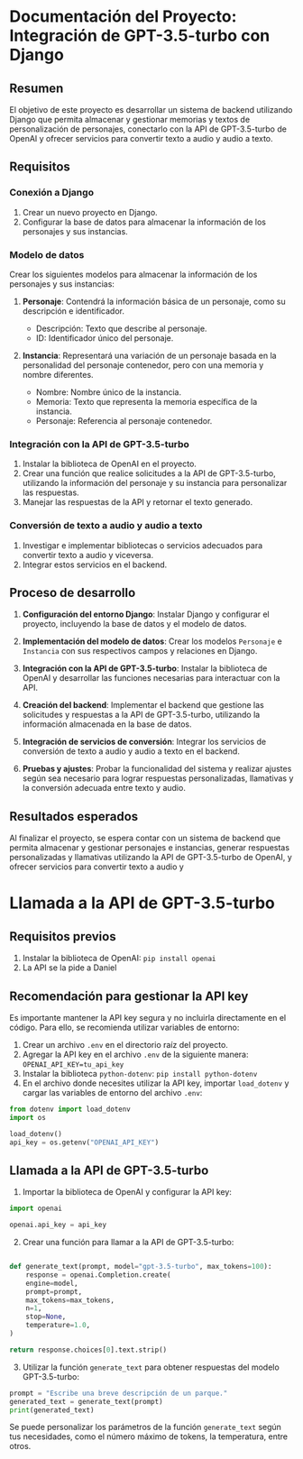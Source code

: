 # Documentación del Proyecto: Integración de GPT-3.5-turbo con Django

## Resumen

El objetivo de este proyecto es desarrollar un sistema de backend utilizando Django que permita almacenar y gestionar memorias y textos de personalización de personajes, conectarlo con la API de GPT-3.5-turbo de OpenAI y ofrecer servicios para convertir texto a audio y audio a texto.

## Requisitos

### Conexión a Django

1. Crear un nuevo proyecto en Django.
2. Configurar la base de datos para almacenar la información de los personajes y sus instancias.

### Modelo de datos

Crear los siguientes modelos para almacenar la información de los personajes y sus instancias:

1. **Personaje**: Contendrá la información básica de un personaje, como su descripción e identificador.
   - Descripción: Texto que describe al personaje.
   - ID: Identificador único del personaje.

2. **Instancia**: Representará una variación de un personaje basada en la personalidad del personaje contenedor, pero con una memoria y nombre diferentes.
   - Nombre: Nombre único de la instancia.
   - Memoria: Texto que representa la memoria específica de la instancia.
   - Personaje: Referencia al personaje contenedor.

### Integración con la API de GPT-3.5-turbo

1. Instalar la biblioteca de OpenAI en el proyecto.
2. Crear una función que realice solicitudes a la API de GPT-3.5-turbo, utilizando la información del personaje y su instancia para personalizar las respuestas.
3. Manejar las respuestas de la API y retornar el texto generado.

### Conversión de texto a audio y audio a texto

1. Investigar e implementar bibliotecas o servicios adecuados para convertir texto a audio y viceversa.
2. Integrar estos servicios en el backend.

## Proceso de desarrollo

1. **Configuración del entorno Django**: Instalar Django y configurar el proyecto, incluyendo la base de datos y el modelo de datos.

2. **Implementación del modelo de datos**: Crear los modelos `Personaje` e `Instancia` con sus respectivos campos y relaciones en Django.

3. **Integración con la API de GPT-3.5-turbo**: Instalar la biblioteca de OpenAI y desarrollar las funciones necesarias para interactuar con la API.

4. **Creación del backend**: Implementar el backend que gestione las solicitudes y respuestas a la API de GPT-3.5-turbo, utilizando la información almacenada en la base de datos.

5. **Integración de servicios de conversión**: Integrar los servicios de conversión de texto a audio y audio a texto en el backend.

6. **Pruebas y ajustes**: Probar la funcionalidad del sistema y realizar ajustes según sea necesario para lograr respuestas personalizadas, llamativas y la conversión adecuada entre texto y audio.

## Resultados esperados

Al finalizar el proyecto, se espera contar con un sistema de backend que permita almacenar y gestionar personajes e instancias, generar respuestas personalizadas y llamativas utilizando la API de GPT-3.5-turbo de OpenAI, y ofrecer servicios para convertir texto a audio y



# Llamada a la API de GPT-3.5-turbo

## Requisitos previos

1. Instalar la biblioteca de OpenAI: `pip install openai`
2. La API se la pide a Daniel

## Recomendación para gestionar la API key

Es importante mantener la API key segura y no incluirla directamente en el código. Para ello, se recomienda utilizar variables de entorno:

1. Crear un archivo `.env` en el directorio raíz del proyecto.
2. Agregar la API key en el archivo `.env` de la siguiente manera: `OPENAI_API_KEY=tu_api_key`
3. Instalar la biblioteca `python-dotenv`: `pip install python-dotenv`
4. En el archivo donde necesites utilizar la API key, importar `load_dotenv` y cargar las variables de entorno del archivo `.env`:

```python
from dotenv import load_dotenv
import os

load_dotenv()
api_key = os.getenv("OPENAI_API_KEY")
```
## Llamada a la API de GPT-3.5-turbo

1. Importar la biblioteca de OpenAI y configurar la API key:

```python
import openai

openai.api_key = api_key
```
2. Crear una función para llamar a la API de GPT-3.5-turbo:

```python

def generate_text(prompt, model="gpt-3.5-turbo", max_tokens=100):
    response = openai.Completion.create(
    engine=model,
    prompt=prompt,
    max_tokens=max_tokens,
    n=1,
    stop=None,
    temperature=1.0,
)

return response.choices[0].text.strip()
```

3. Utilizar la función `generate_text` para obtener respuestas del modelo GPT-3.5-turbo:

```python
prompt = "Escribe una breve descripción de un parque."
generated_text = generate_text(prompt)
print(generated_text)
```


Se puede personalizar los parámetros de la función `generate_text` según tus necesidades, como el número máximo de tokens, la temperatura, entre otros.

